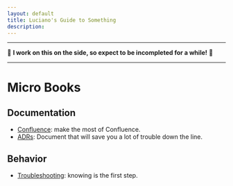 ```yaml
---
layout: default
title: Luciano's Guide to Something
description:
---
```



---

📣 **I work on this on the side, so expect to be incompleted for a while!** 📣

---

# Micro Books


## Documentation

- [Confluence](./pages/confluence): make the most of Confluence.
- [ADRs](./pages/adrs.md): Document that will save you a lot of trouble down the line.

## Behavior
- [Troubleshooting](./pages/troubleshooting): knowing is the first step.
